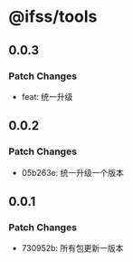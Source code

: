 # @ifss/tools

## 0.0.3

### Patch Changes

- feat: 统一升级

## 0.0.2

### Patch Changes

- 05b263e: 统一升级一个版本

## 0.0.1

### Patch Changes

- 730952b: 所有包更新一版本
